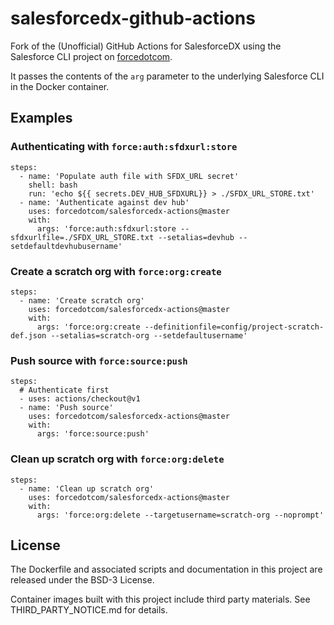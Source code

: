 # salesforcedx-github-actions

Fork of the (Unofficial) GitHub Actions for SalesforceDX using the Salesforce CLI project on [forcedotcom](https://github.com/forcedotcom/salesforcedx-actions).

It passes the contents of the `arg` parameter to the underlying Salesforce CLI
in the Docker container.

## Examples

### Authenticating with `force:auth:sfdxurl:store`

```
steps:
  - name: 'Populate auth file with SFDX_URL secret'
    shell: bash
    run: 'echo ${{ secrets.DEV_HUB_SFDXURL}} > ./SFDX_URL_STORE.txt'
  - name: 'Authenticate against dev hub'
    uses: forcedotcom/salesforcedx-actions@master
    with:
      args: 'force:auth:sfdxurl:store --sfdxurlfile=./SFDX_URL_STORE.txt --setalias=devhub --setdefaultdevhubusername'
```

### Create a scratch org with `force:org:create`

```
steps:
  - name: 'Create scratch org'
    uses: forcedotcom/salesforcedx-actions@master
    with:
      args: 'force:org:create --definitionfile=config/project-scratch-def.json --setalias=scratch-org --setdefaultusername'
```

### Push source with `force:source:push`

```
steps:
  # Authenticate first
  - uses: actions/checkout@v1
  - name: 'Push source'
    uses: forcedotcom/salesforcedx-actions@master
    with:
      args: 'force:source:push'
```

### Clean up scratch org with `force:org:delete`

```
steps:
  - name: 'Clean up scratch org'
    uses: forcedotcom/salesforcedx-actions@master
    with:
      args: 'force:org:delete --targetusername=scratch-org --noprompt'
```

## License

The Dockerfile and associated scripts and documentation in this project are
released under the BSD-3 License.

Container images built with this project include third party materials. See
THIRD_PARTY_NOTICE.md for details.
